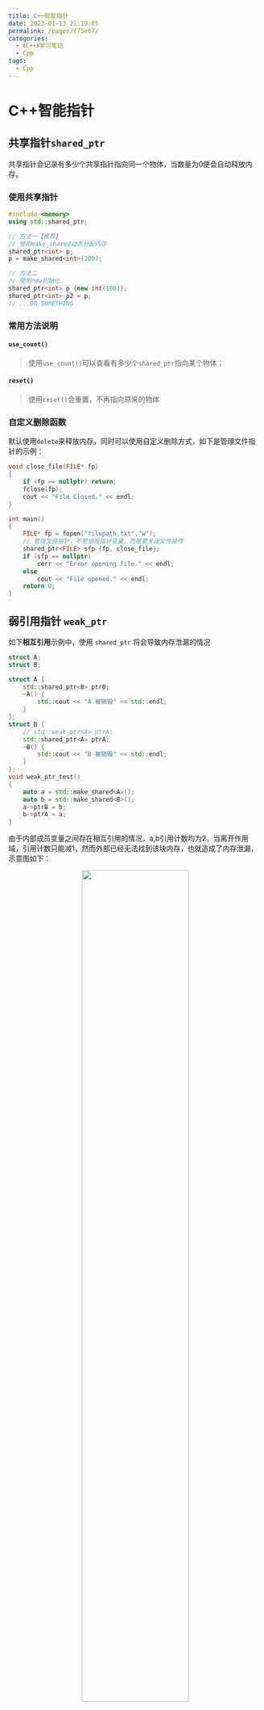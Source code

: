```yaml
---
title: C++智能指针
date: 2023-01-13 21:19:05
permalink: /pages/f75e67/
categories:
  - 《C++》学习笔记
  - Cpp
tags:
  - Cpp
---
```

# C++智能指针

## 共享指针`shared_ptr`

共享指针会记录有多少个共享指针指向同一个物体，当数量为0便会自动释放内存。

### 使用共享指针

```cpp
#include <memory>
using std::shared_ptr;

// 方法一【推荐】
// 使用make_shared动态分配内存
shared_ptr<int> p;
p = make_shared<int>(100);

// 方法二
// 使用new初始化
shared_ptr<int> p {new int(100)};
shared_ptr<int> p2 = p;
// ...DO SOMETHING
```

### 常用方法说明

#### `use_count()`

> 使用`use_count()`可以查看有多少个`shared_ptr`指向某个物体；

#### `reset()`

> 使用`reset()`会重置，不再指向原来的物体

### 自定义删除函数

默认使用`delete`来释放内存，同时可以使用自定义删除方式，如下是管理文件指针的示例：

```cpp
void close_file(FILE* fp)
{
    if (fp == nullptr) return;
    fclose(fp);
    cout << "File Closed." << endl;
}

int main()
{
    FILE* fp = fopen("filepath.txt","w");
    // 管理文件指针，不是销毁指针变量，而是要关闭文件操作
    shared_ptr<FILE> sfp {fp, close_file};
    if (sfp == nullptr)
        cerr << "Error opening file." << endl;
    else
        cout << "File opened." << endl;
    return 0;
}
```

## 弱引用指针 `weak_ptr`

如下**相互引用**示例中，使用 `shared_ptr` 将会导致内存泄漏的情况

```cpp
struct A;
struct B;

struct A {
    std::shared_ptr<B> ptrB;
    ~A() {
        std::cout << "A 被销毁" << std::endl;
    }
};
struct B {
    // std::weak_ptr<A> ptrA;
    std::shared_ptr<A> ptrA;
    ~B() {
        std::cout << "B 被销毁" << std::endl;
    }
};
void weak_ptr_test()
{
    auto a = std::make_shared<A>();
    auto b = std::make_shared<B>();
    a->ptrB = b;
    b->ptrA = a;
}
```

由于内部成员变量之间存在相互引用的情况，a,b引用计数均为2，当离开作用域，引用计数只能减1，然而外部已经无法找到该块内存，也就造成了内存泄漏，示意图如下：

<center> <img src="https://cdn.jsdelivr.net/gh/Sirius0v0/image_store/blog/pointers1.png" width = 65%/> </center>

解决这个问题的办法就是使用弱引用指针 `std::weak_ptr` ，`std::weak_ptr` 是一种弱引用，它不会引起引用计数增加，当换用弱引用时候，最终的释放流程如图：

<center> <img src="https://cdn.jsdelivr.net/gh/Sirius0v0/image_store/blog/pointers2.png" width = 65%/> </center>

在倒数第二步中由于B中指向A的引用为弱引用，不计入引用计数，因而B会被释放，此时A也没有指向的对象，因此这块内存资源也会被释放。


## 独享指针 `unique_ptr`

> 相比于`shared_ptr`，独享指针是一种零开销的智能指针
>
> 独享，因而不能有两个独享指针同时指向一份资源，也不支持复制操作

### 使用独享指针

```cpp
#include <memory>
using namespace std;

// 方法一【推荐】
// 使用make_unique动态分配内存
unique_ptr<int> p {make_unique<int>(100)};

// 方法二
// 使用new初始化
unique_ptr<int> p {new int(100)};
unique_ptr<int> p2 = p;
// ...DO SOMETHING
```

### 常用方法说明

#### `reset()`

> 释放`unique_ptr`下的资源

### 内存管理

> 默认情况下使用new和delete来分配和释放内存，

可以自定义分配函数和释放函数

```cpp
// ...
int* my_alloc(int v)
{
    cout << "Allocating " << v << endl;
    return new int{v};
}

void my_dealloc(int* p)
{
    cout << "Deallocating " << *p << endl;
    delete p;
}

int main()
{
    unique_ptr<int, decltype(&my_dealloc)> cup {my_alloc(100), my_dealloc};
    return 0;
}
```

### 如何在函数间传递`unique_ptr`

> 由于独享指针不能复制操作这一特点，在函数传参时会进行复制操作进而编译报错，以下是几个解决方案

#### 如果是访问独享指针指向的内容

```cpp
void function1(int& value){}
void function2(int* p){}

void main()
{
    auto up = make_unique<int>(123);
    
    // 方法一
    // 传递所管理的资源给int引用
    function1(*up);
    
    // 方法二
    // 使用裸指针避免复制
    function2(up.get());
}
```

#### 如果需要对独享指针指向的内容进行操作

```cpp
void function3(unique_ptr<int>& up){}
void function4(unique_ptr<int> up){}

void main()
{
    auto up = make_unique<int>(123);
    
    // 方法一
    // 函数参数设置为unique_ptr的引用
    function3(up);
    
    // 方法二
    // 使用std::move()
    // 注意：转移控制权后原up被设置为nullptr
    function4(std::move(up));
}
```

#### 函数返回`unique_ptr`

```cpp
unique_ptr<int> return_uptr(int value)
{
    unique_ptr<int> up = make_unique<int>(value);
    return up;	// 这里原本是std::move(up)，编译器自动替换
}

void main()
{
    unique_ptr<int> up = return_uptr(321);
    cout << "up: " << *up << endl;
}
```

